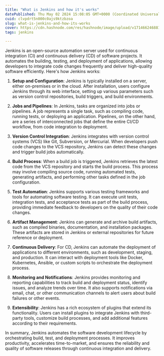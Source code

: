 ```yaml
---
title: "What is Jenkins and how it's works"
datePublished: Thu May 02 2024 15:08:05 GMT+0000 (Coordinated Universal Time)
cuid: clvpdrt5n000c0ajs9ktzbzoa
slug: what-is-jenkins-and-how-its-works
cover: https://cdn.hashnode.com/res/hashnode/image/upload/v1714662468817/ae7e08b2-0a3a-4170-b7a6-cd7fb68ae9b7.png
tags: jenkins

---
```


Jenkins is an open-source automation server used for continuous integration (CI) and continuous delivery (CD) of software projects. It automates the building, testing, and deployment of applications, allowing developers to integrate code changes frequently and deliver high-quality software efficiently. Here's how Jenkins works:

1. **Setup and Configuration**: Jenkins is typically installed on a server, either on-premises or in the cloud. After installation, users configure Jenkins through its web interface, setting up various parameters such as version control repositories, build triggers, and build environments.
    
2. **Jobs and Pipelines**: In Jenkins, tasks are organized into jobs or pipelines. A job represents a single task, such as compiling code, running tests, or deploying an application. Pipelines, on the other hand, are a series of interconnected jobs that define the entire CI/CD workflow, from code integration to deployment.
    
3. **Version Control Integration**: Jenkins integrates with version control systems (VCS) like Git, Subversion, or Mercurial. When developers push code changes to the VCS repository, Jenkins can detect these changes and trigger build jobs automatically.
    
4. **Build Process**: When a build job is triggered, Jenkins retrieves the latest code from the VCS repository and starts the build process. This process may involve compiling source code, running automated tests, generating artifacts, and performing other tasks defined in the job configuration.
    
5. **Test Automation**: Jenkins supports various testing frameworks and tools for automating software testing. It can execute unit tests, integration tests, and acceptance tests as part of the build process, providing immediate feedback to developers on the quality of their code changes.
    
6. **Artifact Management**: Jenkins can generate and archive build artifacts, such as compiled binaries, documentation, and installation packages. These artifacts are stored in Jenkins or external repositories for future reference or deployment.
    
7. **Continuous Delivery**: For CD, Jenkins can automate the deployment of applications to different environments, such as development, staging, and production. It can interact with deployment tools like Docker, Kubernetes, Ansible, or custom scripts to orchestrate the deployment process.
    
8. **Monitoring and Notifications**: Jenkins provides monitoring and reporting capabilities to track build and deployment status, identify issues, and analyze trends over time. It also supports notifications via email, chat, or other communication channels to alert users about build failures or other events.
    
9. **Extensibility**: Jenkins has a rich ecosystem of plugins that extend its functionality. Users can install plugins to integrate Jenkins with third-party tools, customize build processes, and add additional features according to their requirements.
    

In summary, Jenkins automates the software development lifecycle by orchestrating build, test, and deployment processes. It improves productivity, accelerates time-to-market, and ensures the reliability and quality of software releases through continuous integration and delivery.